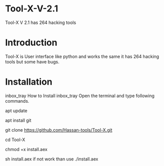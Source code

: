# Tool-X-V-2.1
Tool-X V 2.1 has 264 hacking tools
# Introduction
Tool-X is User interface like python and works the same it has 264 hacking tools but some have bugs.
# Installation
inbox_tray   How to Install   inbox_tray
Open the terminal and type following commands.

apt update

apt install git

git clone https://github.com/Hassan-tools/Tool-X.git

cd Tool-X

chmod +x install.aex

sh install.aex if not work than use ./install.aex
